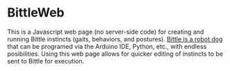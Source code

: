 # BittleWeb

This is a Javascript web page (no server-side code) for creating and running Bittle instincts (gaits, behaviors, and postures). <a href="https://www.petoi.com/pages/bittle-open-source-bionic-robot-dog">Bittle is a robot dog</a> that can be programed via the Arduino IDE, Python, etc., with endless posibilities. Using this web page allows for quicker editing of instincts to be sent to Bittle for execution.


